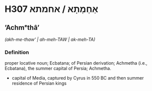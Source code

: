 # H307 אַחְמְתָא / אחמתא

## ʼAchmᵉthâʼ

_(akh-me-thaw' | ah-meh-TAW | ak-meh-TA)_

### Definition

proper locative noun; Ecbatana; of Persian derivation; Achmetha (i.e., Ecbatana), the summer capital of Persia; Achmetha.

- capital of Media, captured by Cyrus in 550 BC and then summer residence of Persian kings
